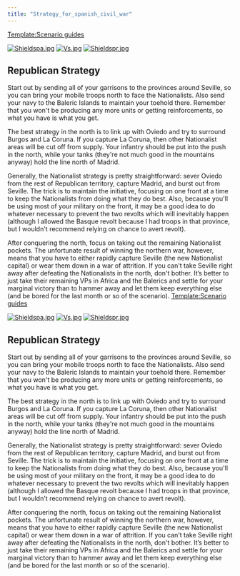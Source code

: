 ```yaml
---
title: "Strategy_for_spanish_civil_war"
---
```


[Template:Scenario
guides](/index.php?title=Template:Scenario_guides&action=edit&redlink=1 "Template:Scenario guides (page does not exist)")

[![Shieldspa.jpg](/images/c/ca/Shieldspa.jpg)](/File:Shieldspa.jpg)
[![Vs.jpg](/images/9/93/Vs.jpg)](/File:Vs.jpg)
[![Shieldspr.jpg](/images/3/36/Shieldspr.jpg)](/File:Shieldspr.jpg)

##  Republican Strategy 

Start out by sending all of your garrisons to the provinces around
Seville, so you can bring your mobile troops north to face the
Nationalists. Also send your navy to the Baleric Islands to maintain
your toehold there. Remember that you won't be producing any more units
or getting reinforcements, so what you have is what you get.

The best strategy in the north is to link up with Oviedo and try to
surround Burgos and La Coruna. If you capture La Coruna, then other
Nationalist areas will be cut off from supply. Your infantry should be
put into the push in the north, while your tanks (they're not much good
in the mountains anyway) hold the line north of Madrid.

Generally, the Nationalist strategy is pretty straightforward: sever
Oviedo from the rest of Republican territory, capture Madrid, and burst
out from Seville. The trick is to maintain the initiative, focusing on
one front at a time to keep the Nationalists from doing what they do
best. Also, because you'll be using most of your military on the front,
it may be a good idea to do whatever necessary to prevent the two
revolts which will inevitably happen (although I allowed the Basque
revolt because I had troops in that province, but I wouldn't recommend
relying on chance to avert revolt).

After conquering the north, focus on taking out the remaining
Nationalist pockets. The unfortunate result of winning the northern war,
however, means that you have to either rapidly capture Seville (the new
Nationalist capital) or wear them down in a war of attrition. If you
can't take Seville right away after defeating the Nationalists in the
north, don't bother. It’s better to just take their remaining VPs in
Africa and the Balerics and settle for your marginal victory than to
hammer away and let them keep everything else (and be bored for the last
month or so of the scenario).
[Template:Scenario
guides](/index.php?title=Template:Scenario_guides&action=edit&redlink=1 "Template:Scenario guides (page does not exist)")

[![Shieldspa.jpg](/images/c/ca/Shieldspa.jpg)](/File:Shieldspa.jpg)
[![Vs.jpg](/images/9/93/Vs.jpg)](/File:Vs.jpg)
[![Shieldspr.jpg](/images/3/36/Shieldspr.jpg)](/File:Shieldspr.jpg)

##  Republican Strategy 

Start out by sending all of your garrisons to the provinces around
Seville, so you can bring your mobile troops north to face the
Nationalists. Also send your navy to the Baleric Islands to maintain
your toehold there. Remember that you won't be producing any more units
or getting reinforcements, so what you have is what you get.

The best strategy in the north is to link up with Oviedo and try to
surround Burgos and La Coruna. If you capture La Coruna, then other
Nationalist areas will be cut off from supply. Your infantry should be
put into the push in the north, while your tanks (they're not much good
in the mountains anyway) hold the line north of Madrid.

Generally, the Nationalist strategy is pretty straightforward: sever
Oviedo from the rest of Republican territory, capture Madrid, and burst
out from Seville. The trick is to maintain the initiative, focusing on
one front at a time to keep the Nationalists from doing what they do
best. Also, because you'll be using most of your military on the front,
it may be a good idea to do whatever necessary to prevent the two
revolts which will inevitably happen (although I allowed the Basque
revolt because I had troops in that province, but I wouldn't recommend
relying on chance to avert revolt).

After conquering the north, focus on taking out the remaining
Nationalist pockets. The unfortunate result of winning the northern war,
however, means that you have to either rapidly capture Seville (the new
Nationalist capital) or wear them down in a war of attrition. If you
can't take Seville right away after defeating the Nationalists in the
north, don't bother. It’s better to just take their remaining VPs in
Africa and the Balerics and settle for your marginal victory than to
hammer away and let them keep everything else (and be bored for the last
month or so of the scenario).
